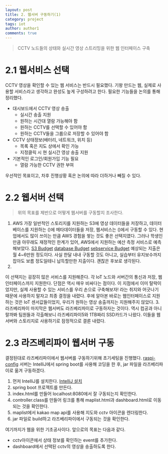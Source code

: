 ```yaml
---
layout: post
title: 2. 웹서버 구동하기(1)
category: project
tags: iot
author: author1
comments: true
---
```


> CCTV 노드들의 상태와 실시간 영상 스트리밍을 위한 웹 인터페이스 구축

# 2.1 웹서비스 선택
CCTV 영상을 확인할 수 있는 웹 서비스는 반드시 필요했다.
기왕 만드는 웹, 실제로 사용할 서비스라고 생각하고 완성도 높게 구성하려고 한다.
필요한 기능들을 논의를 통해 정리했다.
- 대시보드에서 CCTV 영상 송출
    - 실시간 송출 지원
    - 원하는 시간대 열람 가능해야 함
    - 원하는 CCTV를 선택할 수 있어야 함
    - 원하는 CCTV들을 그룹으로 저장할 수 있어야 함
- CCTV 상태정보(배터리, 네트워크, 위치 등)
    - 목록 혹은 지도 상에서 확인 가능
    - 지정클릭 시 현 실시간 영상 송출 지원
- 기본적인 로그인/회원가입 기능 필요
    - 열람 가능한 CCTV 권한 부여

우선적인 목표이고, 차후 진행상황 혹은 논의에 따라 더하거나 빼질 수 있다.

# 2.2 웹서버 선택
> 위의 목표를 제반으로 어떻게 웹서버를 구동할지 조사한다.

1. AWS
가장 일반적인 스토리지를 지원하는 S3에 영상 데이터들을 저장하고, 데이터베이스를 지원하는 ()에 메타데이터들을 저장, 웹서비스는 ()에서 구동할 수 있다.
현업에서도 많이 쓰이는 만큼 AWS 경험을 쌓는 것도 좋은 선택지였다.
그러나 학생인만큼 아무래도 재정적인 한계가 있어, AWS에서 지원하는 예산 측정 서비스로 예측해보았다.
[S3 Budget]()
[database Budget]()
[sebservice Budget]()
예상되는 지출은 월 4~6만원 정도이다.
사실 한달 내내 구동할 것도 아니고, 실습부터 유지보수까지 잡아도 보름 정도일테니 납득할만한 지출이다.
괜찮은 후보로 생각된다.
2. 
이 선택지는 굉장히 많은 서비스를 지원해준다.
각 IoT 노드와 서버간의 통신과 저장, 웹 인터페이스까지 지원한다.
단점은 역시 매우 비싸다는 점이다.
이 지점에서 이미 탈락이었지만, 실제 사용할 수 있는 서비스를 우리 손으로 구축해보자! 라는 취지와 어긋나기 때문에 사용하지 말자고 최종 결정을 내렸다.
후에 알아본 바로는 웹인터페이스로 지원하는 것은 IoT 센서값들이었지, 우리가 원하는 영상 송출까지는 지원해주지 않았다.
3. 라즈베리파이
마지막은 웹서버도 라즈베리파이로 구동하자는 것이다.
역시 컴공과 아니랄까봐 팀원들과 각출해보니 라즈베리파이5와 1TB짜리 SSD카드가 나왔다.
이들을 웹서버와 스토리지로 사용하기로 잠정적으로 결론 내렸다.

# 2.3 라즈베리파이 웹서버 구동
결정된대로 라즈베리파이에서 웹서버를 구동하기위해 초기세팅을 진행했다.
[raspi-config]()
서버는 IntelliJ에서 spring boot를 사용해 코딩을 한 후, jar 파일을 라즈베리파이로 옮겨 구동하겠다.
1. 먼저 IntelliJ를 설치한다.
[IntelliJ 설치]()
2. spring boot 프로젝트를 만든다.
3. index.html를 만들어 localhost:8080에서 잘 구동되는지 확인한다.
4. controller.class를 만들어 링크를 통해 maplist.html과 dashboard.html로 이동되는 것을 확인한다.
5. maplist에서 kakao map api를 사용해 지도와 cctv 아이콘을 렌더링한다.
6. jar 파일로 build하고 라즈베리파이에서 구동되는 것을 확인한다.

여기까지가 웹을 위한 기초공사이다.
앞으로의 목표는 다음과 같다.
- cctv아이콘에서 상태 정보를 확인하는 event를 추가한다.
- dashboard에서 선택된 cctv의 영상을 송출하도록 한다.